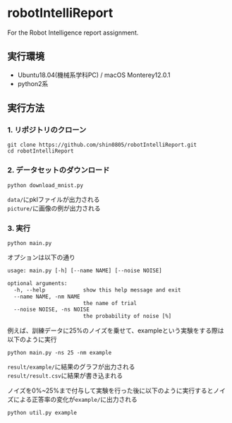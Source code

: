 # robotIntelliReport
For the Robot Intelligence report assignment.

## 実行環境
- Ubuntu18.04(機械系学科PC) / macOS Monterey12.0.1
- python2系

## 実行方法
### 1. リポジトリのクローン
```shell
git clone https://github.com/shin0805/robotIntelliReport.git
cd robotIntelliReport
```

### 2. データセットのダウンロード
```shell
python download_mnist.py
```
`data/`にpklファイルが出力される<br>
`picture/`に画像の例が出力される

### 3. 実行
```shell
python main.py
```
オプションは以下の通り
```txt
usage: main.py [-h] [--name NAME] [--noise NOISE]

optional arguments:
  -h, --help            show this help message and exit
  --name NAME, -nm NAME
                        the name of trial
  --noise NOISE, -ns NOISE
                        the probability of noise [%]
```
例えば、訓練データに25%のノイズを乗せて、exampleという実験をする際は以下のように実行
```shell
python main.py -ns 25 -nm example
```
`result/example/`に結果のグラフが出力される<br>
`result/result.csv`に結果が書き込まれる<br>

ノイズを0%~25%まで付与して実験を行った後に以下のように実行するとノイズによる正答率の変化が`example/`に出力される
```shell
python util.py example
```



